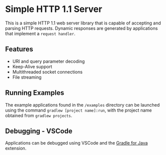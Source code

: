 # Simple HTTP 1.1 Server

This is a simple HTTP 1.1 web server library that is capable of accepting and parsing HTTP requests. Dynamic responses are generated by applications that implement a `request handler`.

## Features

- URI and query parameter decoding
- Keep-Alive support
- Multithreaded socket connections
- File streaming

## Running Examples

The example applications found in the `/examples` directory can be launched using the command `gradlew [project name]:run`, with the project name obtained from `gradlew projects`.

## Debugging - VSCode

Applications can be debugged using VSCode and the [Gradle for Java](https://marketplace.visualstudio.com/items?itemName=vscjava.vscode-gradle) extension.
